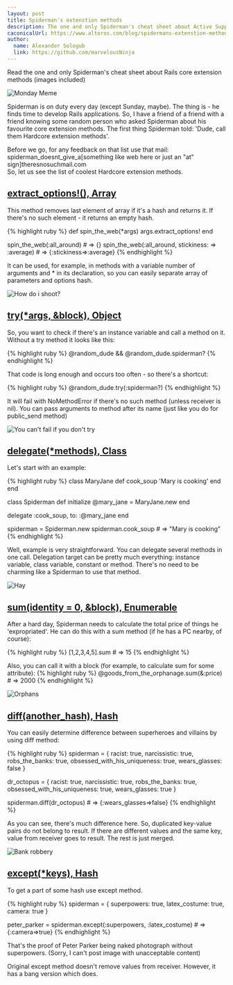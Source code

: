 ```yaml
---
layout: post
title: Spiderman's extenstion methods
description: The one and only Spiderman's cheat sheet about Active Support core extension methods
caconicalUrl: https://www.altoros.com/blog/spidermans-extenstion-methods/
author:
  name: Alexander Sologub
  link: https://github.com/marvelousNinja
---
```


Read the one and only Spiderman's cheat sheet about Rails core extension methods (images included)

<!-- full start -->

![Monday Meme][6]

Spiderman is on duty every day (except Sunday, maybe). The thing is - he finds time to develop Rails applications. So, I have a friend of a friend with a friend knowing some random person
who asked Spiderman about his favourite core extension methods. The first thing Spiderman told: 'Dude, call them Hardcore extension methods'.

Before we go, for any feedback on that list use that mail:  
spiderman_doesnt_give_a[something like web here or just an "at" sign]theresnosuchmail.com  
So, let us see the list of coolest Hardcore extension methods.

## [extract_options!(), Array][0]
This method removes last element of array if it's a hash and returns it.
If there's no such element - it returns an empty hash.

{% highlight ruby %}
def spin_the_web(*args)
  args.extract_options!
end

spin_the_web(:all_around)   # => {}
spin_the_web(:all_around, stickiness: => :average)  # => {:stickiness=>:average}
{% endhighlight %}

It can be used, for example, in methods with a variable number of arguments and * in its declaration,
so you can easily separate array of parameters and options hash.

![How do i shoot?][7]

## [try(*args, &block), Object][1]
So, you want to check if there's an instance variable and call a method on it. Without a try method it looks like this:

{% highlight ruby %}
@random_dude && @random_dude.spiderman?
{% endhighlight %}

That code is long enough and occurs too often - so there's a shortcut:

{% highlight ruby %}
@random_dude.try(:spiderman?)
{% endhighlight %}

It will fail with NoMethodError if there's no such method (unless receiver is nil).
You can pass arguments to method after its name (just like you do for public_send method)

![You can't fail if you don't try][8]

## [delegate(*methods), Class][2]
Let's start with an example:

{% highlight ruby %}
class MaryJane
  def cook_soup
    'Mary is cooking'
  end
end

class Spiderman
  def initialize
    @mary_jane = MaryJane.new
  end

  delegate :cook_soup, to: :@mary_jane
end

spiderman = Spiderman.new
spiderman.cook_soup   # => "Mary is cooking"
{% endhighlight %}

Well, example is very straightforward. You can delegate several methods in one call.
Delegation target can be pretty much everything: instance variable, class variable, constant or method.
There's no need to be charming like a Spiderman to use that method.

![Hay][9]

## [sum(identity = 0, &block), Enumerable][3]
After a hard day, Spiderman needs to calculate the total price of things he 'expropriated'.
He can do this with a sum method (if he has a PC nearby, of course):

{% highlight ruby %}
[1,2,3,4,5].sum   # => 15
{% endhighlight %}

Also, you can call it with a block (for example, to calculate sum for some attribute):
{% highlight ruby %}
@goods_from_the_orphanage.sum(&:price)   # => 2000
{% endhighlight %}

![Orphans][10]

## [diff(another_hash), Hash][4]
You can easily determine difference between superheroes and villains by using diff method:

{% highlight ruby %}
spiderman = {
  racist: true,
  narcissistic: true,
  robs_the_banks: true,
  obsessed_with_his_uniqueness: true,
  wears_glasses: false }

dr_octopus = {
  racist: true,
  narcissistic: true,
  robs_the_banks: true,
  obsessed_with_his_uniqueness: true,
  wears_glasses: true }

spiderman.diff(dr_octopus)   # => {:wears_glasses=>false}
{% endhighlight %}

As you can see, there's much difference here.
So, duplicated key-value pairs do not belong to result.
If there are different values and the same key, value from receiver goes to result.
The rest is just merged.

![Bank robbery][11]

## [except(*keys), Hash][5]

To get a part of some hash use except method.

{% highlight ruby %}
spiderman = {
  superpowers: true,
  latex_costume: true,
  camera: true
}

peter_parker = spiderman.except(:superpowers, :latex_costume)   # => {:camera=>true}
{% endhighlight %}

That's the proof of Peter Parker being naked photograph without superpowers.
(Sorry, I can't post image with unacceptable content)

Original except method doesn't remove values from receiver.
However, it has a bang version which does.

<!-- full end -->

[0]: http://apidock.com/rails/Array/extract_options%21
[1]: http://apidock.com/rails/Object/try
[2]: http://apidock.com/rails/Module/delegate
[3]: http://apidock.com/rails/Enumerable/sum
[4]: http://apidock.com/rails/Hash/diff
[5]: http://apidock.com/rails/Hash/except
[6]: /images/posts/2013-03-25-spiderman-methods/its_meme_monday.jpg
[7]: /images/posts/2013-03-25-spiderman-methods/how_do_i_shoot.jpg
[8]: /images/posts/2013-03-25-spiderman-methods/try.jpg
[9]: /images/posts/2013-03-25-spiderman-methods/hay.jpeg
[10]: /images/posts/2013-03-25-spiderman-methods/orphans.jpg
[11]: /images/posts/2013-03-25-spiderman-methods/bank_robbery.jpg
